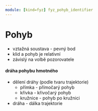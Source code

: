 ```yaml
---
module: [kind=fyz] fyz_pohyb_identifier
---
```


# Pohyb
- vztažná soustava - pevný bod
- klid a pohyb je relativní
- závislý na volbě pozorovatele

#### dráha pohybu hmotného
- dělení dráhy (podle tvaru trajektorie)
    - přímka - přímočarý pohyb
    - křivka - křivočarý pohyb
    - kružnice - pohyb po kružnici
- dráha - dálka trajektorie